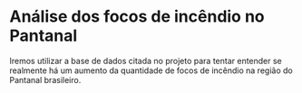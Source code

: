 # Análise dos focos de incêndio no Pantanal
Iremos utilizar a base de dados citada no projeto para tentar entender se realmente há um aumento da quantidade de focos de incêndio na região do Pantanal brasileiro.
